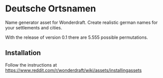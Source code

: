 # Deutsche Ortsnamen

Name generator asset for Wonderdraft. Create realistic german names for your
settlements and cities.


With the release of version 0.1 there are 5.555 possible permutations.


## Installation

Follow the instructions at
https://www.reddit.com/r/wonderdraft/wiki/assets/installingassets


